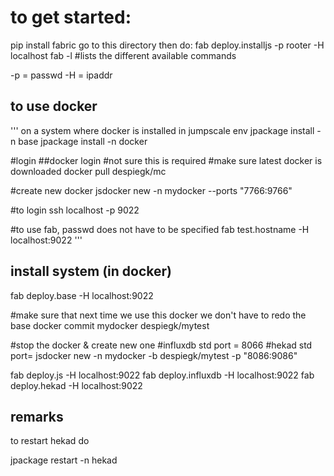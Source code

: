 to get started:
===============

pip install fabric
go to this directory
then do:
fab deploy.installjs -p rooter -H localhost
fab -l #lists the different available commands

-p = passwd
-H = ipaddr

to use docker
-------------

'''
on a system where docker is installed in jumpscale env
jpackage install -n base
jpackage install -n docker

#login
##docker login #not sure this is required
#make sure latest docker is downloaded
docker pull despiegk/mc

#create new docker
jsdocker new -n mydocker --ports "7766:9766"

#to login
ssh localhost -p 9022

#to use fab, passwd does not have to be specified
fab test.hostname -H localhost:9022
'''

install system (in docker)
--------------------------
fab deploy.base -H localhost:9022

#make sure that next time we use this docker we don't have to redo the base
docker commit mydocker despiegk/mytest  

#stop the docker & create new one
#influxdb std port = 8066
#hekad std port=
jsdocker new -n mydocker -b despiegk/mytest -p "8086:9086"

fab deploy.js -H localhost:9022
fab deploy.influxdb -H localhost:9022
fab deploy.hekad -H localhost:9022

remarks
-------
to restart hekad do

jpackage restart -n hekad

